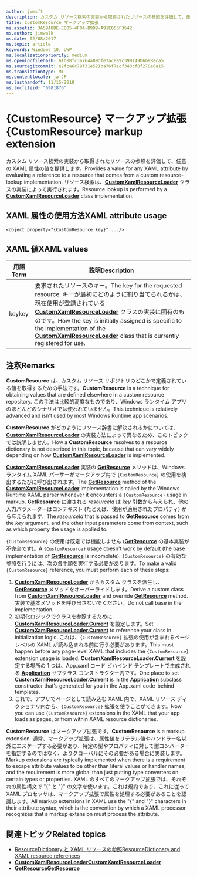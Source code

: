 ```yaml
---
author: jwmsft
description: カスタム リソース検索の実装から取得されたリソースの参照を評価して、任意の XAML 属性の値を提供します。 リソース検索は、CustomXamlResourceLoader クラスの実装によって実行されます。
title: CustomResource マークアップ拡張
ms.assetid: 3A59A8DE-E805-4F04-B9D9-A91E053F3642
ms.author: jimwalk
ms.date: 02/08/2017
ms.topic: article
keywords: Windows 10, UWP
ms.localizationpriority: medium
ms.openlocfilehash: 6fb88fc3a764a89dfe7ac8a9c399149b6b98eca5
ms.sourcegitcommit: e2fca6c79f31e521ba76f7ecf343cf8f278e6a15
ms.translationtype: MT
ms.contentlocale: ja-JP
ms.lasthandoff: 11/15/2018
ms.locfileid: "6981876"
---
```

# <a name="customresource-markup-extension"></a><span data-ttu-id="fd2e2-105">{CustomResource} マークアップ拡張</span><span class="sxs-lookup"><span data-stu-id="fd2e2-105">{CustomResource} markup extension</span></span>


<span data-ttu-id="fd2e2-106">カスタム リソース検索の実装から取得されたリソースの参照を評価して、任意の XAML 属性の値を提供します。</span><span class="sxs-lookup"><span data-stu-id="fd2e2-106">Provides a value for any XAML attribute by evaluating a reference to a resource that comes from a custom resource-lookup implementation.</span></span> <span data-ttu-id="fd2e2-107">リソース検索は、[**CustomXamlResourceLoader**](https://msdn.microsoft.com/library/windows/apps/br243327) クラスの実装によって実行されます。</span><span class="sxs-lookup"><span data-stu-id="fd2e2-107">Resource lookup is performed by a [**CustomXamlResourceLoader**](https://msdn.microsoft.com/library/windows/apps/br243327) class implementation.</span></span>

## <a name="xaml-attribute-usage"></a><span data-ttu-id="fd2e2-108">XAML 属性の使用方法</span><span class="sxs-lookup"><span data-stu-id="fd2e2-108">XAML attribute usage</span></span>

``` syntax
<object property="{CustomResource key}" .../>
```

## <a name="xaml-values"></a><span data-ttu-id="fd2e2-109">XAML 値</span><span class="sxs-lookup"><span data-stu-id="fd2e2-109">XAML values</span></span>

| <span data-ttu-id="fd2e2-110">用語</span><span class="sxs-lookup"><span data-stu-id="fd2e2-110">Term</span></span> | <span data-ttu-id="fd2e2-111">説明</span><span class="sxs-lookup"><span data-stu-id="fd2e2-111">Description</span></span> |
|------|-------------|
| <span data-ttu-id="fd2e2-112">key</span><span class="sxs-lookup"><span data-stu-id="fd2e2-112">key</span></span> | <span data-ttu-id="fd2e2-113">要求されたリソースのキー。</span><span class="sxs-lookup"><span data-stu-id="fd2e2-113">The key for the requested resource.</span></span> <span data-ttu-id="fd2e2-114">キーが最初にどのように割り当てられるかは、現在使用が登録されている [**CustomXamlResourceLoader**](https://msdn.microsoft.com/library/windows/apps/br243327) クラスの実装に固有のものです。</span><span class="sxs-lookup"><span data-stu-id="fd2e2-114">How the key is initially assigned is specific to the implementation of the [**CustomXamlResourceLoader**](https://msdn.microsoft.com/library/windows/apps/br243327) class that is currently registered for use.</span></span> |

## <a name="remarks"></a><span data-ttu-id="fd2e2-115">注釈</span><span class="sxs-lookup"><span data-stu-id="fd2e2-115">Remarks</span></span>

<span data-ttu-id="fd2e2-116">**CustomResource** は、カスタム リソース リポジトリのどこかで定義されている値を取得するための手法です。</span><span class="sxs-lookup"><span data-stu-id="fd2e2-116">**CustomResource** is a technique for obtaining values that are defined elsewhere in a custom resource repository.</span></span> <span data-ttu-id="fd2e2-117">この手法は比較的高度なものであり、Windows ランタイム アプリのほとんどのシナリオでは使われていません。</span><span class="sxs-lookup"><span data-stu-id="fd2e2-117">This technique is relatively advanced and isn't used by most Windows Runtime app scenarios.</span></span>

<span data-ttu-id="fd2e2-118">**CustomResource** がどのようにリソース辞書に解決されるかについては、[**CustomXamlResourceLoader**](https://msdn.microsoft.com/library/windows/apps/br243327) の実装方法によって異なるため、このトピックでは説明しません。</span><span class="sxs-lookup"><span data-stu-id="fd2e2-118">How a **CustomResource** resolves to a resource dictionary is not described in this topic, because that can vary widely depending on how [**CustomXamlResourceLoader**](https://msdn.microsoft.com/library/windows/apps/br243327) is implemented.</span></span>

<span data-ttu-id="fd2e2-119">[**CustomXamlResourceLoader**](https://msdn.microsoft.com/library/windows/apps/br243327) 実装の [**GetResource**](https://msdn.microsoft.com/library/windows/apps/br243340) メソッドは、Windows ランタイム XAML パーサーがマークアップ内で `{CustomResource}` の使用を検出するたびに呼び出されます。</span><span class="sxs-lookup"><span data-stu-id="fd2e2-119">The [**GetResource**](https://msdn.microsoft.com/library/windows/apps/br243340) method of the [**CustomXamlResourceLoader**](https://msdn.microsoft.com/library/windows/apps/br243327) implementation is called by the Windows Runtime XAML parser whenever it encounters a `{CustomResource}` usage in markup.</span></span> <span data-ttu-id="fd2e2-120">**GetResource** に渡される *resourceId* は *key* 引数から与えられ、他の入力パラメーターはコンテキスト (たとえば、使用が適用されたプロパティ) から与えられます。</span><span class="sxs-lookup"><span data-stu-id="fd2e2-120">The *resourceId* that is passed to **GetResource** comes from the *key* argument, and the other input parameters come from context, such as which property the usage is applied to.</span></span>

<span data-ttu-id="fd2e2-121">`{CustomResource}` の使用は既定では機能しません ([**GetResource**](https://msdn.microsoft.com/library/windows/apps/br243340) の基本実装が不完全です)。</span><span class="sxs-lookup"><span data-stu-id="fd2e2-121">A `{CustomResource}` usage doesn't work by default (the base implementation of [**GetResource**](https://msdn.microsoft.com/library/windows/apps/br243340) is incomplete).</span></span> <span data-ttu-id="fd2e2-122">`{CustomResource}` の有効な参照を行うには、次の各手順を実行する必要があります。</span><span class="sxs-lookup"><span data-stu-id="fd2e2-122">To make a valid `{CustomResource}` reference, you must perform each of these steps:</span></span>

1.  <span data-ttu-id="fd2e2-123">[**CustomXamlResourceLoader**](https://msdn.microsoft.com/library/windows/apps/br243327) からカスタム クラスを派生し、[**GetResource**](https://msdn.microsoft.com/library/windows/apps/br243340) メソッドをオーバーライドします。</span><span class="sxs-lookup"><span data-stu-id="fd2e2-123">Derive a custom class from [**CustomXamlResourceLoader**](https://msdn.microsoft.com/library/windows/apps/br243327) and override [**GetResource**](https://msdn.microsoft.com/library/windows/apps/br243340) method.</span></span> <span data-ttu-id="fd2e2-124">実装で基本メソッドを呼び出さないでください。</span><span class="sxs-lookup"><span data-stu-id="fd2e2-124">Do not call base in the implementation.</span></span>
2.  <span data-ttu-id="fd2e2-125">初期化ロジックでクラスを参照するために [**CustomXamlResourceLoader.Current**](https://msdn.microsoft.com/library/windows/apps/br243328) を設定します。</span><span class="sxs-lookup"><span data-stu-id="fd2e2-125">Set [**CustomXamlResourceLoader.Current**](https://msdn.microsoft.com/library/windows/apps/br243328) to reference your class in initialization logic.</span></span> <span data-ttu-id="fd2e2-126">これは、`{CustomResource}` 拡張の使用が含まれるページ レベルの XAML が読み込まれる前に行う必要があります。</span><span class="sxs-lookup"><span data-stu-id="fd2e2-126">This must happen before any page-level XAML that includes the `{CustomResource}` extension usage is loaded.</span></span> <span data-ttu-id="fd2e2-127">**CustomXamlResourceLoader.Current** を設定する場所の 1 つは、App.xaml コード ビハインド テンプレートで生成される [**Application**](https://msdn.microsoft.com/library/windows/apps/br242324) サブクラス コンストラクター内です。</span><span class="sxs-lookup"><span data-stu-id="fd2e2-127">One place to set **CustomXamlResourceLoader.Current** is in the [**Application**](https://msdn.microsoft.com/library/windows/apps/br242324) subclass constructor that's generated for you in the App.xaml code-behind templates.</span></span>
3.  <span data-ttu-id="fd2e2-128">これで、アプリでページとして読み込む XAML 内で、XAML リソース ディクショナリ内から、`{CustomResource}` 拡張を使うことができます。</span><span class="sxs-lookup"><span data-stu-id="fd2e2-128">Now you can use `{CustomResource}` extensions in the XAML that your app loads as pages, or from within XAML resource dictionaries.</span></span>

<span data-ttu-id="fd2e2-129">**CustomResource** はマークアップ拡張です。</span><span class="sxs-lookup"><span data-stu-id="fd2e2-129">**CustomResource** is a markup extension.</span></span> <span data-ttu-id="fd2e2-130">通常、マークアップ拡張は、属性値をリテラル値やハンドラー名以外にエスケープする必要があり、特定の型やプロパティに対して型コンバーターを指定するのではなく、よりグローバルにその必要がある場合に実装します。</span><span class="sxs-lookup"><span data-stu-id="fd2e2-130">Markup extensions are typically implemented when there is a requirement to escape attribute values to be other than literal values or handler names, and the requirement is more global than just putting type converters on certain types or properties.</span></span> <span data-ttu-id="fd2e2-131">XAML のすべてのマークアップ拡張では、それぞれの属性構文で "\{" と "\}" の文字を使います。これは規約であり、これに従って XAML プロセッサは、マークアップ拡張で属性を処理する必要があることを認識します。</span><span class="sxs-lookup"><span data-stu-id="fd2e2-131">All markup extensions in XAML use the "\{" and "\}" characters in their attribute syntax, which is the convention by which a XAML processor recognizes that a markup extension must process the attribute.</span></span>

## <a name="related-topics"></a><span data-ttu-id="fd2e2-132">関連トピック</span><span class="sxs-lookup"><span data-stu-id="fd2e2-132">Related topics</span></span>

* [<span data-ttu-id="fd2e2-133">ResourceDictionary と XAML リソースの参照</span><span class="sxs-lookup"><span data-stu-id="fd2e2-133">ResourceDictionary and XAML resource references</span></span>](https://msdn.microsoft.com/library/windows/apps/mt187273)
* [**<span data-ttu-id="fd2e2-134">CustomXamlResourceLoader</span><span class="sxs-lookup"><span data-stu-id="fd2e2-134">CustomXamlResourceLoader</span></span>**](https://msdn.microsoft.com/library/windows/apps/br243327)
* [**<span data-ttu-id="fd2e2-135">GetResource</span><span class="sxs-lookup"><span data-stu-id="fd2e2-135">GetResource</span></span>**](https://msdn.microsoft.com/library/windows/apps/br243340)

